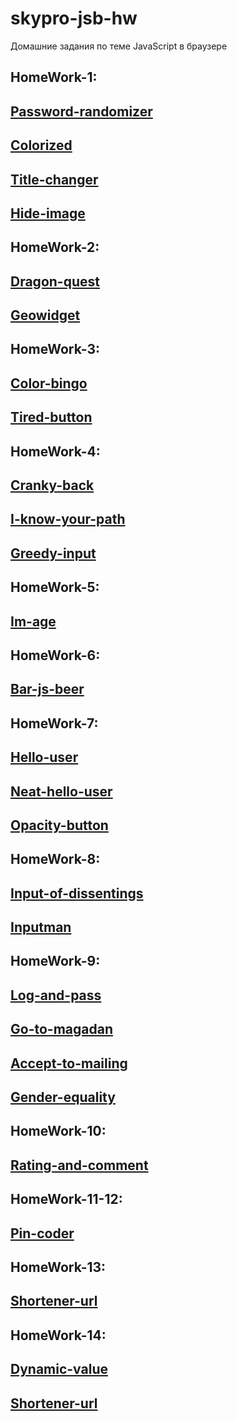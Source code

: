 # skypro-jsb-hw
Домашние задания по теме JavaScript в браузере
## HomeWork-1:
## [Password-randomizer](https://Atikingi.github.io/skypro-jsb-hw/password-randomizer/)
## [Colorized](https://Atikingi.github.io/skypro-jsb-hw/colorized/)
## [Title-changer](https://Atikingi.github.io/skypro-jsb-hw/title-changer/)
## [Hide-image](https://Atikingi.github.io/skypro-jsb-hw/hide-image/)
## HomeWork-2:
## [Dragon-quest](https://Atikingi.github.io/skypro-jsb-hw/dragon-quest/)
## [Geowidget](https://Atikingi.github.io/skypro-jsb-hw/geowidget/)
## HomeWork-3:
## [Color-bingo](https://Atikingi.github.io/skypro-jsb-hw/color-bingo/)
## [Tired-button](https://Atikingi.github.io/skypro-jsb-hw/tired-button/)
## HomeWork-4:
## [Cranky-back](https://Atikingi.github.io/skypro-jsb-hw/cranky-back/)
## [I-know-your-path](https://Atikingi.github.io/skypro-jsb-hw/i-know-your-path/)
## [Greedy-input](https://Atikingi.github.io/skypro-jsb-hw/greedy-input/)
## HomeWork-5:
## [Im-age](https://Atikingi.github.io/skypro-jsb-hw/im-age/)
## HomeWork-6:
## [Bar-js-beer](https://Atikingi.github.io/skypro-jsb-hw/bar-js-beer/)
## HomeWork-7:
## [Hello-user](https://Atikingi.github.io/skypro-jsb-hw/hello-user/)
## [Neat-hello-user](https://Atikingi.github.io/skypro-jsb-hw/neat-hello-user/)
## [Opacity-button](https://Atikingi.github.io/skypro-jsb-hw/opacity-button/)
## HomeWork-8:
## [Input-of-dissentings](https://Atikingi.github.io/skypro-jsb-hw/input-of-dissentings/)
## [Inputman](https://Atikingi.github.io/skypro-jsb-hw/inputman/)
## HomeWork-9:
## [Log-and-pass](https://Atikingi.github.io/skypro-jsb-hw/log-and-pass/)
## [Go-to-magadan](https://Atikingi.github.io/skypro-jsb-hw/go-to-magadan/)
## [Accept-to-mailing](https://Atikingi.github.io/skypro-jsb-hw/accept-to-mailing/)
## [Gender-equality](https://Atikingi.github.io/skypro-jsb-hw/gender-equality/)
## HomeWork-10:
## [Rating-and-comment](https://Atikingi.github.io/skypro-jsb-hw/rating-and-comment/)
## HomeWork-11-12:
## [Pin-coder](https://Atikingi.github.io/skypro-jsb-hw/pin-coder/)
## HomeWork-13:
## [Shortener-url](https://Atikingi.github.io/skypro-jsb-hw/shortener-url/)
## HomeWork-14:
## [Dynamic-value](https://Atikingi.github.io/skypro-jsb-hw/dynamic-value/)
## [Shortener-url](https://Atikingi.github.io/skypro-jsb-hw/shortener-url/)
